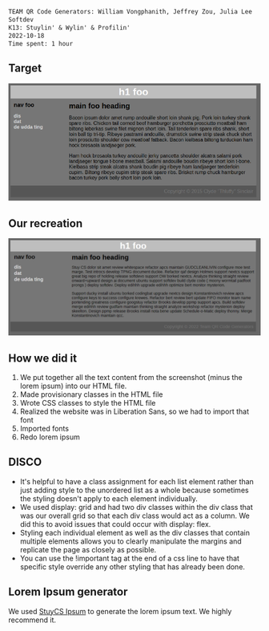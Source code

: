 ```
TEAM QR Code Generators: William Vongphanith, Jeffrey Zou, Julia Lee
Softdev
K13: Stuylin' & Wylin' & Profilin'
2022-10-18
Time spent: 1 hour
```
## Target
![img.png](img/target.png)

## Our recreation
![img.png](img/remake.png)

## How we did it
1. We put together all the text content from the screenshot (minus the lorem ipsum) into our HTML file.
2. Made provisionary classes in the HTML file
3. Wrote CSS classes to style the HTML file
4. Realized the website was in Liberation Sans, so we had to import that font
5. Imported fonts
6. Redo lorem ipsum

## DISCO
- It's helpful to have a class assignment for each list element rather than just adding style to the unordered list as a whole because sometimes the styling doesn't apply to each element individually.
- We used display: grid and had two div classes within the div class that was our overall grid so that each div class would act as a column. We did this to avoid issues that could occur with display: flex.
- Styling each individual element as well as the div classes that contain multiple elements allows you to clearly manipulate the margins and replicate the page as closely as possible.
- You can use the !important tag at the end of a css line to have that specific style override any other styling that has already been done.

## Lorem Ipsum generator
We used [StuyCS Ipsum](https://stuycs-ipsum.williamvongphanith.com/) to generate the lorem ipsum text. We highly recommend it.

